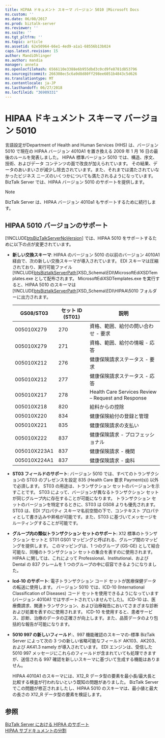 ```yaml
---
title: HIPAA ドキュメント スキーマ バージョン 5010 |Microsoft Docs
ms.custom: ''
ms.date: 06/08/2017
ms.prod: biztalk-server
ms.reviewer: ''
ms.suite: ''
ms.tgt_pltfrm: ''
ms.topic: article
ms.assetid: 62e50964-66e1-4ed9-a1a1-68556b13b024
caps.latest.revision: 15
author: MandiOhlinger
ms.author: mandia
manager: anneta
ms.openlocfilehash: 6566110e3388e6b955dbd3c0cd9fe8781d853796
ms.sourcegitcommit: 266308ec5c6a9d8d80ff298ee6051b4843c5d626
ms.translationtype: MT
ms.contentlocale: ja-JP
ms.lasthandoff: 06/27/2018
ms.locfileid: "36989331"
---
```

# <a name="hipaa-document-schema-version-5010"></a>HIPAA ドキュメント スキーマ バージョン 5010
言語設定がDepartment of Health and Human Services (HHS) は、バージョン 5010 で現在の HIPAA バージョン 4010A1 を置き換える 2009 年 1 月 16 日の最後のルールを発表しました。 HIPAA 標準バージョン 5010 では、構造、序文、技術、およびデータ コンテンツの面で改良が加えられています。 その結果、データのあいまいさが減少し除去されています。また、それまでは満たされていなかったビジネス ニーズのいくつかについても満たされるようになっています。 BizTalk Server では、HIPAA バージョン 5010 のサポートを提供します。  

> [!NOTE]
>  BizTalk Server は、HIPAA バージョン 4010a1 もサポートするために続行します。  

## <a name="hipaa-5010-version-support"></a>HIPAA 5010 バージョンのサポート  
 [!INCLUDE[btsBizTalkServerNoVersion](../includes/btsbiztalkservernoversion-md.md)] では、HIPAA 5010 をサポートするために以下の点が変更されています。  

- **新しい交換スキーマ**: HIPAA のバージョン 5010 の以前のバージョン 4010A1 経由で、次の新しい交換スキーマが導入されています。 EDI スキーマは圧縮されており、実行可能ファイル [!INCLUDE[btsBiztalkServerPath](../includes/btsbiztalkserverpath-md.md)]XSD_Schema\EDI\MicrosoftEdiXSDTemplates.exe として配布されます。 MicrosoftEdiXSDTemplates.exe を実行すると、HIPAA 5010 のスキーマは [!INCLUDE[btsBiztalkServerPath](../includes/btsbiztalkserverpath-md.md)]XSD_Schema\EDI\HIPAA\5010 フォルダーに出力されます。  


  |  GS08/ST03   | セット ID (ST01) |                       説明                       |
  |--------------|----------------|---------------------------------------------------------|
  |  005010X279  |      270       |   資格、範囲、給付の問い合わせ - 要求    |
  |  005010X279  |      271       | 資格、範囲、給付の情報 - 応答 |
  |  005010X212  |      276       |           健康保険請求ステータス - 要求            |
  |  005010X212  |      277       |           健康保険請求ステータス - 応答           |
  |  005010X217  |      278       |   Health Care Services Review – Request and Response    |
  |  005010X218  |      820       |                    給料からの控除                    |
  |  005010X220  |      834       |    健康保険給付の登録と管理    |
  |  005010X221  |      835       |              健康保険請求の支払い               |
  |  005010X222  |      837       |           健康保険請求 - プロフェッショナル           |
  | 005010X223A1 |      837       |          健康保険請求 - 機関           |
  | 005010X224A1 |      837       |              健康保険請求 - 歯科              |


- **ST03 フィールドのサポート**: バージョン 5010 では、すべてのトランザクションの ST03 のプレゼンスを設定 835 (Health Care 要求 Payment(s)) 以外で必須します。 ST03 の用途は、トランザクション セットのバージョンを示すことです。 ST03 によって、バージョンが異なるトランザクション セットが同じグループ内に存在することが可能になります。 トランザクション セットのバージョンを特定するときに、ST03 は GS08 よりも優先されます。 ST03 は、EDI プロパティ スキーマ名前空間の下で、コンテキスト プロパティとして書き込みや昇格が可能です。また、ST03 に基づいてメッセージをルーティングすることが可能です。  

- **グループ内の類似トランザクション セットのサポート**: X12 標準のトランザクション セットと ST01 GS01 マッピングと呼ばれる、グループ間のマッピングを提供します。 このマッピングは、1 つのグループ (GS-GE) として結合可能な、同種のトランザクション セットの集合を表すのに使用されます。 HIPAA に関しては、これによって Professional、Institutional、および Dental の 837 クレームを 1 つのグループの中に収容できるようになりました。  

- **Icd-10 のサポート**: 電子トランザクション コード セットが医療保健データの転送に使用します。 バージョン 5010 では、ICD-10 (International Classification of Diseases) コード セットを使用できるようになっています (バージョン 4010A1 ではサポートされていませんでした)。 ICD-10 は、医療費請求、関連トランザクション、および治療報告においてさまざまな診断および処置を表すのに使用されます。 ICD-10 を使用すると、患者サービス、診断、治療のデータの正確さが向上します。また、品質データのより包括的な報告が可能になります。  

- **5010 997 の新しいフィールド**:、997 機能確認のスキーマの-標準 BizTalk Server によって次の 3 つの新しい省略可能なフィールド AK103、AK203、および AK41.3 namely が導入されています。 EDI エンジンは、受信した 5010 997 メッセージにこれらのフィールドが含まれていても処理できますが、送信される 997 確認を新しいスキーマに基づいて生成する機能はありません。  

  HIPAA 4010A1 のスキーマには、X12_R データ型の要素を最小長/最大長と比較する検査が行われないという既知の問題がありました。 BizTalk Server でこの問題が修正されましたし、HIPAA 5010 のスキーマは、最小値と最大の長さの X12_R データ型の要素を検証します。  

## <a name="see-also"></a>参照  
 [BizTalk Server における HIPAA のサポート](../core/hipaa-support-in-biztalk-server.md)   
 [HIPAA サブドキュメントの分割](../core/splitting-hipaa-subdocuments.md)